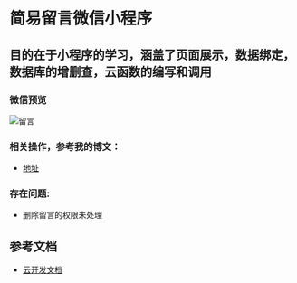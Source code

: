 # 简易留言微信小程序

## 目的在于小程序的学习，涵盖了页面展示，数据绑定，数据库的增删查，云函数的编写和调用

### 微信预览

![留言](https://www.cnblogs.com/images/cnblogs_com/famine/1451354/o_gh_25b2f1b6bcd7_258.jpg)

### 相关操作，参考我的博文：

- [地址](https://www.cnblogs.com/famine/p/10716787.html)

### 存在问题:

- 删除留言的权限未处理

## 参考文档

- [云开发文档](https://developers.weixin.qq.com/miniprogram/dev/wxcloud/basis/getting-started.html)

